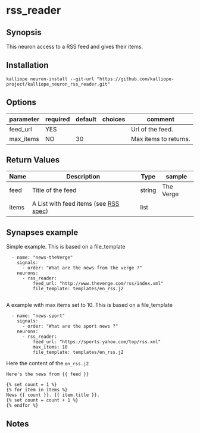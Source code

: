 # rss_reader

## Synopsis

This neuron access to a RSS feed and gives their items.

## Installation
```
kalliope neuron-install --git-url "https://github.com/kalliope-project/kalliope_neuron_rss_reader.git"
```

## Options

| parameter | required | default | choices | comment               |
|-----------|----------|---------|---------|-----------------------|
| feed_url  | YES      |         |         | Url of the feed.      |
| max_items | NO       | 30      |         | Max items to returns. |

## Return Values

| Name     | Description                                                                            | Type    | sample                          |
|----------|----------------------------------------------------------------------------------------|---------|---------------------------------|
| feed     | Title of the feed                                                                      | string  | The Verge                       |
| items    | A List with feed items (see [RSS spec](https://validator.w3.org/feed/docs/rss2.html))  | list    |                                 |

## Synapses example

Simple example. This is based on a file_template

```
  - name: "news-theVerge"
    signals:
      - order: "What are the news from the verge ?"
    neurons:
      - rss_reader:
          feed_url: "http://www.theverge.com/rss/index.xml"
          file_template: templates/en_rss.j2
          
```

A example with max items set to 10. This is based on a file_template
```
  - name: "news-sport"
    signals:
      - order: "What are the sport news ?"
    neurons:
      - rss_reader:
          feed_url: "https://sports.yahoo.com/top/rss.xml"
          max_items: 10
          file_template: templates/en_rss.j2    
```

Here the content of the `en_rss.j2`
```
Here's the news from {{ feed }}

{% set count = 1 %}
{% for item in items %}
News {{ count }}. {{ item.title }}.
{% set count = count + 1 %}
{% endfor %}
```
## Notes

